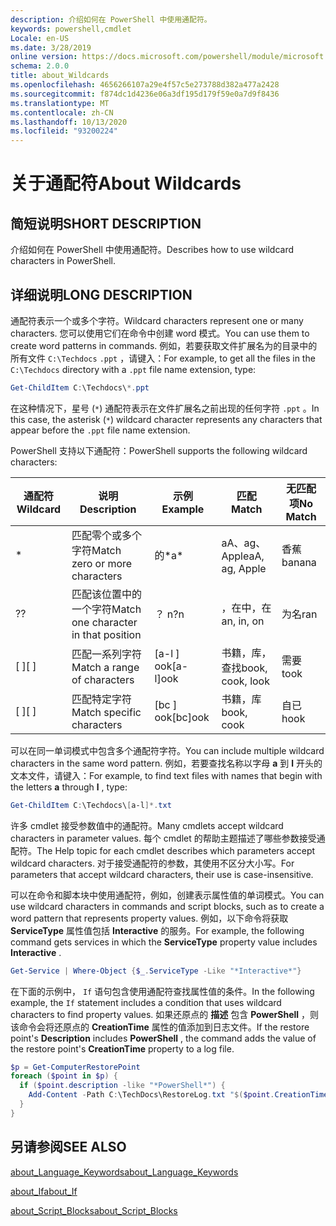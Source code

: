 ```yaml
---
description: 介绍如何在 PowerShell 中使用通配符。
keywords: powershell,cmdlet
Locale: en-US
ms.date: 3/28/2019
online version: https://docs.microsoft.com/powershell/module/microsoft.powershell.core/about/about_wildcards?view=powershell-5.1&WT.mc_id=ps-gethelp
schema: 2.0.0
title: about_Wildcards
ms.openlocfilehash: 4656266107a29e4f57c5e273788d382a477a2428
ms.sourcegitcommit: f874dc1d4236e06a3df195d179f59e0a7d9f8436
ms.translationtype: MT
ms.contentlocale: zh-CN
ms.lasthandoff: 10/13/2020
ms.locfileid: "93200224"
---
```

# <a name="about-wildcards"></a><span data-ttu-id="2892e-104">关于通配符</span><span class="sxs-lookup"><span data-stu-id="2892e-104">About Wildcards</span></span>

## <a name="short-description"></a><span data-ttu-id="2892e-105">简短说明</span><span class="sxs-lookup"><span data-stu-id="2892e-105">SHORT DESCRIPTION</span></span>

<span data-ttu-id="2892e-106">介绍如何在 PowerShell 中使用通配符。</span><span class="sxs-lookup"><span data-stu-id="2892e-106">Describes how to use wildcard characters in PowerShell.</span></span>

## <a name="long-description"></a><span data-ttu-id="2892e-107">详细说明</span><span class="sxs-lookup"><span data-stu-id="2892e-107">LONG DESCRIPTION</span></span>

<span data-ttu-id="2892e-108">通配符表示一个或多个字符。</span><span class="sxs-lookup"><span data-stu-id="2892e-108">Wildcard characters represent one or many characters.</span></span> <span data-ttu-id="2892e-109">您可以使用它们在命令中创建 word 模式。</span><span class="sxs-lookup"><span data-stu-id="2892e-109">You can use them to create word patterns in commands.</span></span> <span data-ttu-id="2892e-110">例如，若要获取文件扩展名为的目录中的所有文件 `C:\Techdocs` `.ppt` ，请键入：</span><span class="sxs-lookup"><span data-stu-id="2892e-110">For example, to get all the files in the `C:\Techdocs` directory with a `.ppt` file name extension, type:</span></span>

```powershell
Get-ChildItem C:\Techdocs\*.ppt
```

<span data-ttu-id="2892e-111">在这种情况下，星号 (`*`) 通配符表示在文件扩展名之前出现的任何字符 `.ppt` 。</span><span class="sxs-lookup"><span data-stu-id="2892e-111">In this case, the asterisk (`*`) wildcard character represents any characters that appear before the `.ppt` file name extension.</span></span>

<span data-ttu-id="2892e-112">PowerShell 支持以下通配符：</span><span class="sxs-lookup"><span data-stu-id="2892e-112">PowerShell supports the following wildcard characters:</span></span>

|<span data-ttu-id="2892e-113">通配符</span><span class="sxs-lookup"><span data-stu-id="2892e-113">Wildcard</span></span>|<span data-ttu-id="2892e-114">说明</span><span class="sxs-lookup"><span data-stu-id="2892e-114">Description</span></span>               |<span data-ttu-id="2892e-115">示例</span><span class="sxs-lookup"><span data-stu-id="2892e-115">Example</span></span> |<span data-ttu-id="2892e-116">匹配</span><span class="sxs-lookup"><span data-stu-id="2892e-116">Match</span></span>        |<span data-ttu-id="2892e-117">无匹配项</span><span class="sxs-lookup"><span data-stu-id="2892e-117">No Match</span></span>|
|--------|--------------------------|--------|-------------|--------|
|\*      |<span data-ttu-id="2892e-118">匹配零个或多个字符</span><span class="sxs-lookup"><span data-stu-id="2892e-118">Match zero or more characters</span></span> | <span data-ttu-id="2892e-119">的\*</span><span class="sxs-lookup"><span data-stu-id="2892e-119">a\*</span></span>  | <span data-ttu-id="2892e-120">aA、ag、Apple</span><span class="sxs-lookup"><span data-stu-id="2892e-120">aA, ag, Apple</span></span> | <span data-ttu-id="2892e-121">香蕉</span><span class="sxs-lookup"><span data-stu-id="2892e-121">banana</span></span> |
|<span data-ttu-id="2892e-122">?</span><span class="sxs-lookup"><span data-stu-id="2892e-122">?</span></span>       |<span data-ttu-id="2892e-123">匹配该位置中的一个字符</span><span class="sxs-lookup"><span data-stu-id="2892e-123">Match one character in that position</span></span> | <span data-ttu-id="2892e-124">？ n</span><span class="sxs-lookup"><span data-stu-id="2892e-124">?n</span></span> | <span data-ttu-id="2892e-125">，在中，在</span><span class="sxs-lookup"><span data-stu-id="2892e-125">an, in, on</span></span> | <span data-ttu-id="2892e-126">为名</span><span class="sxs-lookup"><span data-stu-id="2892e-126">ran</span></span> |
|<span data-ttu-id="2892e-127">\[ \]</span><span class="sxs-lookup"><span data-stu-id="2892e-127">\[ \]</span></span>   |<span data-ttu-id="2892e-128">匹配一系列字符</span><span class="sxs-lookup"><span data-stu-id="2892e-128">Match a range of characters</span></span> | <span data-ttu-id="2892e-129">\[a-l \] ook</span><span class="sxs-lookup"><span data-stu-id="2892e-129">\[a-l\]ook</span></span> | <span data-ttu-id="2892e-130">书籍，库，查找</span><span class="sxs-lookup"><span data-stu-id="2892e-130">book, cook, look</span></span> | <span data-ttu-id="2892e-131">需要</span><span class="sxs-lookup"><span data-stu-id="2892e-131">took</span></span> |
|<span data-ttu-id="2892e-132">\[ \]</span><span class="sxs-lookup"><span data-stu-id="2892e-132">\[ \]</span></span>   |<span data-ttu-id="2892e-133">匹配特定字符</span><span class="sxs-lookup"><span data-stu-id="2892e-133">Match specific characters</span></span> | <span data-ttu-id="2892e-134">\[bc \] ook</span><span class="sxs-lookup"><span data-stu-id="2892e-134">\[bc\]ook</span></span> | <span data-ttu-id="2892e-135">书籍，库</span><span class="sxs-lookup"><span data-stu-id="2892e-135">book, cook</span></span> | <span data-ttu-id="2892e-136">自已</span><span class="sxs-lookup"><span data-stu-id="2892e-136">hook</span></span> |

<span data-ttu-id="2892e-137">可以在同一单词模式中包含多个通配符字符。</span><span class="sxs-lookup"><span data-stu-id="2892e-137">You can include multiple wildcard characters in the same word pattern.</span></span> <span data-ttu-id="2892e-138">例如，若要查找名称以字母 **a** 到 **l** 开头的文本文件，请键入：</span><span class="sxs-lookup"><span data-stu-id="2892e-138">For example, to find text files with names that begin with the letters **a** through **l** , type:</span></span>

```powershell
Get-ChildItem C:\Techdocs\[a-l]*.txt
```

<span data-ttu-id="2892e-139">许多 cmdlet 接受参数值中的通配符。</span><span class="sxs-lookup"><span data-stu-id="2892e-139">Many cmdlets accept wildcard characters in parameter values.</span></span> <span data-ttu-id="2892e-140">每个 cmdlet 的帮助主题描述了哪些参数接受通配符。</span><span class="sxs-lookup"><span data-stu-id="2892e-140">The Help topic for each cmdlet describes which parameters accept wildcard characters.</span></span> <span data-ttu-id="2892e-141">对于接受通配符的参数，其使用不区分大小写。</span><span class="sxs-lookup"><span data-stu-id="2892e-141">For parameters that accept wildcard characters, their use is case-insensitive.</span></span>

<span data-ttu-id="2892e-142">可以在命令和脚本块中使用通配符，例如，创建表示属性值的单词模式。</span><span class="sxs-lookup"><span data-stu-id="2892e-142">You can use wildcard characters in commands and script blocks, such as to create a word pattern that represents property values.</span></span> <span data-ttu-id="2892e-143">例如，以下命令将获取 **ServiceType** 属性值包括 **Interactive** 的服务。</span><span class="sxs-lookup"><span data-stu-id="2892e-143">For example, the following command gets services in which the **ServiceType** property value includes **Interactive** .</span></span>

```powershell
Get-Service | Where-Object {$_.ServiceType -Like "*Interactive*"}
```

<span data-ttu-id="2892e-144">在下面的示例中， `If` 语句包含使用通配符查找属性值的条件。</span><span class="sxs-lookup"><span data-stu-id="2892e-144">In the following example, the `If` statement includes a condition that uses wildcard characters to find property values.</span></span> <span data-ttu-id="2892e-145">如果还原点的 **描述** 包含 **PowerShell** ，则该命令会将还原点的 **CreationTime** 属性的值添加到日志文件。</span><span class="sxs-lookup"><span data-stu-id="2892e-145">If the restore point's **Description** includes **PowerShell** , the command adds the value of the restore point's **CreationTime** property to a log file.</span></span>

```powershell
$p = Get-ComputerRestorePoint
foreach ($point in $p) {
  if ($point.description -like "*PowerShell*") {
    Add-Content -Path C:\TechDocs\RestoreLog.txt "$($point.CreationTime)"
  }
}
```

## <a name="see-also"></a><span data-ttu-id="2892e-146">另请参阅</span><span class="sxs-lookup"><span data-stu-id="2892e-146">SEE ALSO</span></span>

[<span data-ttu-id="2892e-147">about_Language_Keywords</span><span class="sxs-lookup"><span data-stu-id="2892e-147">about_Language_Keywords</span></span>](about_Language_Keywords.md)

[<span data-ttu-id="2892e-148">about_If</span><span class="sxs-lookup"><span data-stu-id="2892e-148">about_If</span></span>](about_If.md)

[<span data-ttu-id="2892e-149">about_Script_Blocks</span><span class="sxs-lookup"><span data-stu-id="2892e-149">about_Script_Blocks</span></span>](about_Script_Blocks.md)
